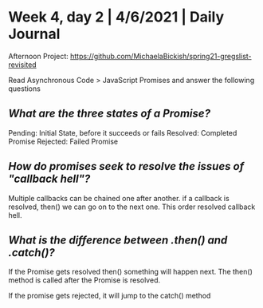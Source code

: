 # Week 4, day 2 | 4/6/2021 | Daily Journal

Afternoon Project: https://github.com/MichaelaBickish/spring21-gregslist-revisited

Read Asynchronous Code > JavaScript Promises and answer the following questions

## *What are the three states of a Promise?*
Pending: Initial State, before it succeeds or fails
Resolved: Completed Promise
Rejected: Failed Promise

## *How do promises seek to resolve the issues of "callback hell"?*
Multiple callbacks can be chained one after another. if a callback is resolved, then() we can go on to the next one. This order resolved callback hell.

## *What is the difference between .then() and .catch()?*
If the Promise gets resolved then() something will happen next. The then() method is called after the Promise is resolved. 

If the promise gets rejected, it will jump to the catch() method
